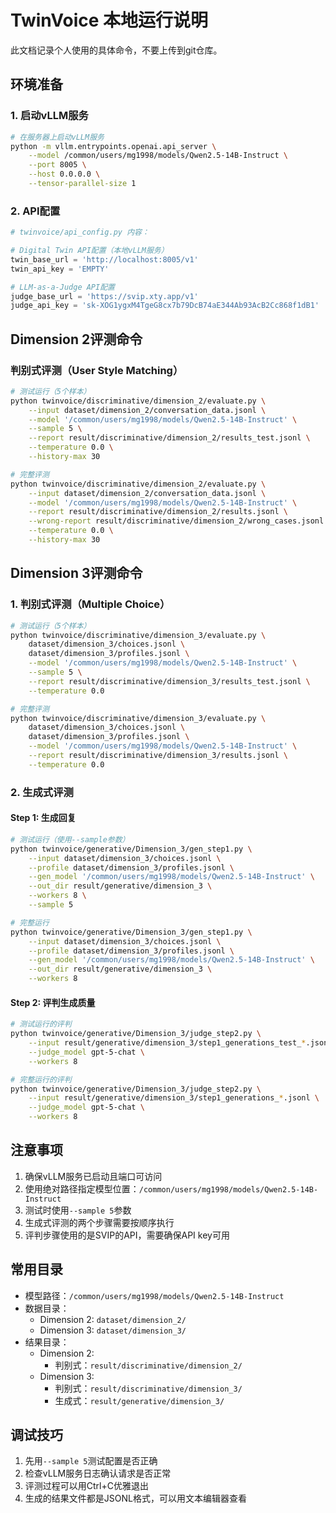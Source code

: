 # TwinVoice 本地运行说明

此文档记录个人使用的具体命令，不要上传到git仓库。

## 环境准备

### 1. 启动vLLM服务
```bash
# 在服务器上启动vLLM服务
python -m vllm.entrypoints.openai.api_server \
    --model /common/users/mg1998/models/Qwen2.5-14B-Instruct \
    --port 8005 \
    --host 0.0.0.0 \
    --tensor-parallel-size 1
```

### 2. API配置
```python
# twinvoice/api_config.py 内容：

# Digital Twin API配置（本地vLLM服务）
twin_base_url = 'http://localhost:8005/v1'
twin_api_key = 'EMPTY'

# LLM-as-a-Judge API配置
judge_base_url = 'https://svip.xty.app/v1'
judge_api_key = 'sk-XOG1ygxM4TgeG8cx7b79DcB74aE344Ab93AcB2Cc868f1dB1'
```

## Dimension 2评测命令

### 判别式评测（User Style Matching）

```bash
# 测试运行（5个样本）
python twinvoice/discriminative/dimension_2/evaluate.py \
    --input dataset/dimension_2/conversation_data.jsonl \
    --model '/common/users/mg1998/models/Qwen2.5-14B-Instruct' \
    --sample 5 \
    --report result/discriminative/dimension_2/results_test.jsonl \
    --temperature 0.0 \
    --history-max 30

# 完整评测
python twinvoice/discriminative/dimension_2/evaluate.py \
    --input dataset/dimension_2/conversation_data.jsonl \
    --model '/common/users/mg1998/models/Qwen2.5-14B-Instruct' \
    --report result/discriminative/dimension_2/results.jsonl \
    --wrong-report result/discriminative/dimension_2/wrong_cases.jsonl \
    --temperature 0.0 \
    --history-max 30
```

## Dimension 3评测命令

### 1. 判别式评测（Multiple Choice）

```bash
# 测试运行（5个样本）
python twinvoice/discriminative/dimension_3/evaluate.py \
    dataset/dimension_3/choices.jsonl \
    dataset/dimension_3/profiles.jsonl \
    --model '/common/users/mg1998/models/Qwen2.5-14B-Instruct' \
    --sample 5 \
    --report result/discriminative/dimension_3/results_test.jsonl \
    --temperature 0.0

# 完整评测
python twinvoice/discriminative/dimension_3/evaluate.py \
    dataset/dimension_3/choices.jsonl \
    dataset/dimension_3/profiles.jsonl \
    --model '/common/users/mg1998/models/Qwen2.5-14B-Instruct' \
    --report result/discriminative/dimension_3/results.jsonl \
    --temperature 0.0
```

### 2. 生成式评测

#### Step 1: 生成回复
```bash
# 测试运行（使用--sample参数）
python twinvoice/generative/Dimension_3/gen_step1.py \
    --input dataset/dimension_3/choices.jsonl \
    --profile dataset/dimension_3/profiles.jsonl \
    --gen_model '/common/users/mg1998/models/Qwen2.5-14B-Instruct' \
    --out_dir result/generative/dimension_3 \
    --workers 8 \
    --sample 5

# 完整运行
python twinvoice/generative/Dimension_3/gen_step1.py \
    --input dataset/dimension_3/choices.jsonl \
    --profile dataset/dimension_3/profiles.jsonl \
    --gen_model '/common/users/mg1998/models/Qwen2.5-14B-Instruct' \
    --out_dir result/generative/dimension_3 \
    --workers 8
```

#### Step 2: 评判生成质量
```bash
# 测试运行的评判
python twinvoice/generative/Dimension_3/judge_step2.py \
    --input result/generative/dimension_3/step1_generations_test_*.jsonl \
    --judge_model gpt-5-chat \
    --workers 8

# 完整运行的评判
python twinvoice/generative/Dimension_3/judge_step2.py \
    --input result/generative/dimension_3/step1_generations_*.jsonl \
    --judge_model gpt-5-chat \
    --workers 8
```

## 注意事项

1. 确保vLLM服务已启动且端口可访问
2. 使用绝对路径指定模型位置：`/common/users/mg1998/models/Qwen2.5-14B-Instruct`
3. 测试时使用`--sample 5`参数
4. 生成式评测的两个步骤需要按顺序执行
5. 评判步骤使用的是SVIP的API，需要确保API key可用

## 常用目录

- 模型路径：`/common/users/mg1998/models/Qwen2.5-14B-Instruct`
- 数据目录：
  - Dimension 2: `dataset/dimension_2/`
  - Dimension 3: `dataset/dimension_3/`
- 结果目录：
  - Dimension 2:
    - 判别式：`result/discriminative/dimension_2/`
  - Dimension 3:
    - 判别式：`result/discriminative/dimension_3/`
    - 生成式：`result/generative/dimension_3/`

## 调试技巧

1. 先用`--sample 5`测试配置是否正确
2. 检查vLLM服务日志确认请求是否正常
3. 评测过程可以用Ctrl+C优雅退出
4. 生成的结果文件都是JSONL格式，可以用文本编辑器查看
